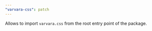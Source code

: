 ```yaml
---
"varvara-css": patch
---
```


Allows to import `varvara.css` from the root entry point of the package.
